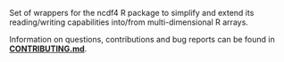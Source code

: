 Set of wrappers for the ncdf4 R package to simplify and extend its reading/writing capabilities into/from multi-dimensional R arrays.

Information on questions, contributions and bug reports can be found in [**CONTRIBUTING.md**](https://earth.bsc.es/gitlab/es/easyNCDF/-/blob/master/CONTRIBUTING.md).
